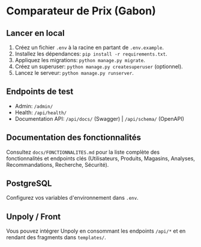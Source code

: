 # Comparateur de Prix (Gabon)

## Lancer en local

1. Créez un fichier `.env` à la racine en partant de `.env.example`.
2. Installez les dépendances: `pip install -r requirements.txt`.
3. Appliquez les migrations: `python manage.py migrate`.
4. Créez un superuser: `python manage.py createsuperuser` (optionnel).
5. Lancez le serveur: `python manage.py runserver`.

## Endpoints de test

- Admin: `/admin/`
- Health: `/api/health/`
- Documentation API: `/api/docs/` (Swagger) | `/api/schema/` (OpenAPI)

## Documentation des fonctionnalités

Consultez `docs/FONCTIONNALITES.md` pour la liste complète des fonctionnalités et endpoints clés (Utilisateurs, Produits, Magasins, Analyses, Recommandations, Recherche, Sécurité).

## PostgreSQL

Configurez vos variables d'environnement dans `.env`.

## Unpoly / Front

Vous pouvez intégrer Unpoly en consommant les endpoints `/api/*` et en rendant des fragments dans `templates/`.
